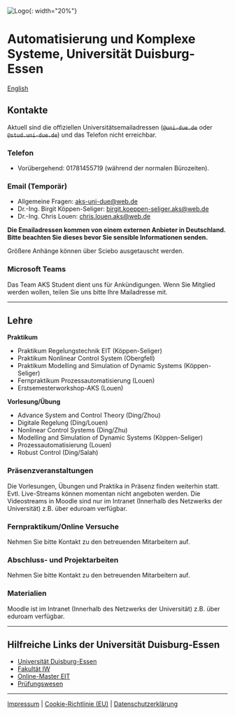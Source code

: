 ![Logo](fig/logo.svg){: width="20%"}

# Automatisierung und Komplexe Systeme, Universität Duisburg-Essen

[English](README_en.md)

## Kontakte

Aktuell sind die offiziellen Universitätsemailadressen (~~`@uni-due.de`~~ oder ~~`@stud.uni-due.de`~~) und das Telefon nicht erreichbar. 

### Telefon

- Vorübergehend: 01781455719 (während der normalen Bürozeiten).

### Email (Temporär)

- Allgemeine Fragen: [aks-uni-due@web.de](mailto:aks-uni-due@web.de)
- Dr.-Ing. Birgit Köppen-Seliger: [birgit.koeppen-seliger.aks@web.de](mailto:birgit.koeppen-seliger.aks@web.de)
- Dr.-Ing. Chris Louen: [chris.louen.aks@web.de](mailto:chris.louen.aks@web.de)

**Die Emailadressen kommen von einem externen Anbieter in Deutschland. Bitte beachten Sie dieses bevor Sie sensible Informationen senden.**

Größere Anhänge können über Sciebo ausgetauscht werden.

### Microsoft Teams

Das Team AKS Student dient uns für Ankündigungen. Wenn Sie Mitglied werden wollen, teilen Sie uns bitte Ihre Mailadresse mit.

---

## Lehre

**Praktikum**

- Praktikum Regelungstechnik EIT (Köppen-Seliger)
- Praktikum Nonlinear Control System (Obergfell)
- Praktikum Modelling and Simulation of Dynamic Systems (Köppen-Seliger)
- Fernpraktikum Prozessautomatisierung (Louen)
- Erstsemesterworkshop-AKS (Louen)

**Vorlesung/Übung**

- Advance System and Control Theory (Ding/Zhou)
- Digitale Regelung (Ding/Louen)
- Nonlinear Control Systems (Ding/Zhu)
- Modelling and Simulation of Dynamic Systems (Köppen-Seliger)
- Prozessautomatisierung (Louen)
- Robust Control (Ding/Salah)

### Präsenzveranstaltungen

Die Vorlesungen, Übungen und Praktika in Präsenz finden weiterhin statt. Evtl. Live-Streams können momentan nicht angeboten werden. Die Videostreams in Moodle sind nur im Intranet (Innerhalb des Netzwerks der Universität) z.B. über eduroam verfügbar.

### Fernpraktikum/Online Versuche

Nehmen Sie bitte Kontakt zu den betreuenden Mitarbeitern auf.

### Abschluss- und Projektarbeiten

Nehmen Sie bitte Kontakt zu den betreuenden Mitarbeitern auf.

### Materialien

Moodle ist im Intranet (Innerhalb des Netzwerks der Universität) z.B. über eduroam verfügbar. 

---

## Hilfreiche Links der Universität Duisburg-Essen

- [Universität Duisburg-Essen](https://www.uni-due.org/fakultaeten/)
- [Fakultät IW](https://www.fiw-ude.de/)
- [Online-Master EIT](https://optobuss.de/online-master-eit/)
- [Prüfungswesen](https://www.uni-due.org/studium/pruefungswesen/)

---

[Impressum](https://www.uni-due.org/impressum) | [Cookie-Richtlinie (EU)](https://www.uni-due.org/cookie-richtlinie-eu/) | [Datenschutzerklärung](https://www.uni-due.org/datenschutzerklaerung/)
